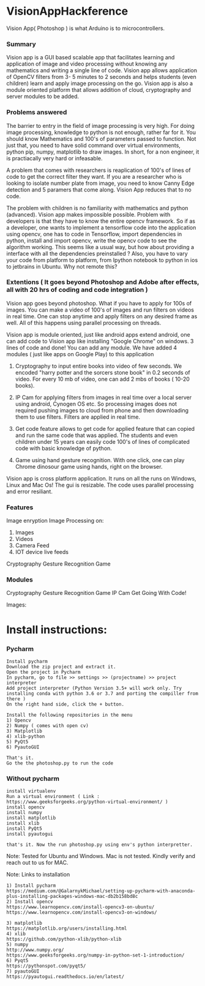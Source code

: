 # VisionAppHackference
Vision App( Photoshop ) is what Arduino is to microcontrollers.

### Summary
Vision app is a GUI based scalable app that facilitates learning and application of image and video processing without knowing any mathematics and writing a single line of code. Vision app allows application of OpenCV filters from 3- 5 minutes to 2 seconds and helps students (even children) learn and apply image processing on the go. Vision app is also a module oriented platform that allows addition of cloud, cryptography and server modules to be added.


### Problems answered
The barrier to entry in the field of image processing is very high. For doing image processing, knowledge to python is not enough, rather far for it. You should know Mathematics and 100's of parameters passed to function. Not just that, you need to have solid command over virtual environments, python pip, numpy, matplotlib to draw images. In short, for a non engineer, it is practiacally very hard or infeasable. 

A problem that comes with researchers is reaplication of 100's of lines of code to get the correct filter they want. If you are a researcher who is looking to isolate number plate from image, you need to know Canny Edge detection and 5 paramers that come along. Vision App reduces that to no code. 

The problem with children is no familiarity with mathematics and python (advanced). Vision app makes impossible possible.
Problem with developers is that they have to know the entire opencv framework. So if as a developer, one wants to implement a tensorflow code into the application using opencv, one has to code in Tensorflow, import dependencies in python, install and import opencv, write the opencv code to see the algorithm working. This seems like a usual way, but how about providing a interface with all the dependencies preinstalled ? Also, you have to vary your code from platform to platform, from Ipython notebook to python in ios to jetbrains in Ubuntu. Why not remote this?

### Extentions ( It goes beyond Photoshop and Adobe after effects, all with 20 hrs of coding and code integration )

Vision app goes beyond photoshop. What if you have to apply for 100s of images. You can make a video of 100's of images and run filters on videos in real time. One can stop anytime and apply filters on any desired frame as well. All of this happens using parallel processing on threads.

Vision app is module oriented, just like android apps extend android, one can add code to Vision app like installing "Google Chrome" on windows. 3 lines of code and done! You can add any module. We have added 4 modules ( just like apps on Google Play) to this application
1) Cryptography to input entire books into video of few seconds. We encoded "harry potter and the sorcers stone book" in 0.2 seconds of video. For every 10 mb of video, one can add 2 mbs of books ( 10-20 books). 

2) IP Cam for applying filters from images in real time over a local server using  android, Cynogen OS etc. So processing images does not required pushing images to cloud from phone and then downloading them to use filters. Filters are applied in real time.

3) Get code feature allows to get code for applied feature that can copied and run the same code that was applied. The students and even children under 15 years can easily code 100's of lines of complicated code with basic knowledge of python.

5) Game using hand gesture recognition. With one click, one can play Chrome dinosour game using hands, right on the browser.

Vision app is cross platform application. It runs on all the  runs on Windows, Linux and Mac Os! The gui is resizable. The code uses parallel processing and error resiliant.



### Features
Image enryption
Image Processing on:
1) Images
2) Videos
3) Camera Feed
4) IOT device live feeds

Cryptography
Gesture Recognition Game

### Modules
Cryptography
Gesture Recognition Game
IP Cam
Get Going With Code!

Images:




# Install instructions:

### Pycharm

```
Install pycharm
Download the zip project and extract it.
Open the project in Pycharm
In pycharm, go to file >> settings >> (projectname) >> project interpreter
Add project interpreter (Python Version 3.5+ will work only. Try installing conda with python 3.6 or 3.7 and porting the compiller from there )
On the right hand side, click the + button.

Install the following repositories in the menu
1) Opencv
2) Numpy ( comes with open cv)
3) Matplotlib
4) xlib-python
5) PyQt5
6) PyautoGUI

That's it.
Go the the photoshop.py to run the code
```

### Without pycharm

```
install virtualenv
Run a virtual environment ( Link : https://www.geeksforgeeks.org/python-virtual-environment/ )
install opencv
install numpy
install matplotlib
install xlib
install PyQt5
install pyautogui

that's it. Now the run photoshop.py using env's python interpretter.
```

Note: Tested for Ubuntu and Windows. Mac is not tested. Kindly verify and reach out to us for MAC.

Note: Links to installation
```
1) Install pycharm
https://medium.com/@GalarnykMichael/setting-up-pycharm-with-anaconda-plus-installing-packages-windows-mac-db2b158bd8c
2) Install opencv
https://www.learnopencv.com/install-opencv3-on-ubuntu/
https://www.learnopencv.com/install-opencv3-on-windows/

3) matplotlib
https://matplotlib.org/users/installing.html
4) xlib
https://github.com/python-xlib/python-xlib
5) numpy
http://www.numpy.org/
https://www.geeksforgeeks.org/numpy-in-python-set-1-introduction/
6) Pyqt5
https://pythonspot.com/pyqt5/
7) pyautoGUI
https://pyautogui.readthedocs.io/en/latest/
```



